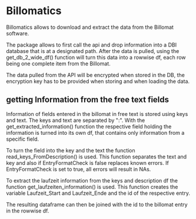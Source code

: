 # Billomatics
Billomatics allows to download and extract the data from the Billomat software. 

The package allows to first call the api and drop information into a DBI database that is at a designated path. 
After the data is pulled, using the get_db_2_wide_df() function will turn this data into a rowwise df, each row being one complete item from the Billomat.

The data pulled from the API will be encrypted when stored in the DB, the encryption key has to be provided when storing and when loading the data.

## getting Information from the free text fields
Information of fields entered in the billomat in free text is stored using keys and text. The keys and text are separated by ":". With the get_extracted_information() function the respective field holding the information is turned into its own df, that contains only information from a specific field. 

To turn the field into the key and the text the function read_keys_FromDescription() is used. This function separates the text and key and also if EntryFormatCheck is false replaces known errors. If EntryFormatCheck is set to true, all errors will result in NAs.

To extract the laufzeit information from the keys and description df the function get_laufzeiten_information() is used. This function creates the variable Laufzeit_Start and Laufzeit_Ende and the id of the respective entry. 

The resulting dataframe can then be joined with the id to the billomat entry in the rowwise df.
